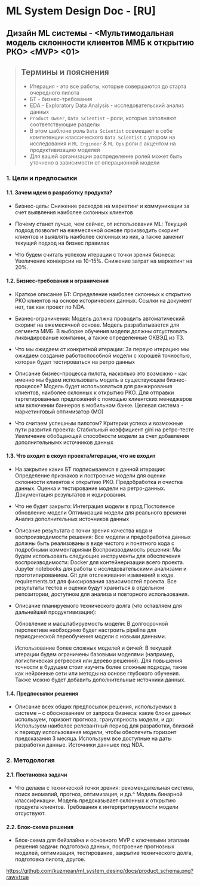 # ML System Design Doc - [RU]
## Дизайн ML системы - \<Мультимодальная модель склонности клиентов ММБ к открытию РКО\> \<MVP\> \<01\>
    
> ## Термины и пояснения
> - Итерация - это все работы, которые совершаются до старта очередного пилота  
> - БТ - бизнес-требования 
> - EDA - Exploratory Data Analysis - исследовательский анализ данных  
> - `Product Owner`,  `Data Scientist` - роли, которые заполняют соответствующие разделы 
> - В этом шаблоне роль `Data Scientist` совмещает в себе компетенции классического `Data Scientist` с упором на исследования и `ML Engineer` & `ML Ops` роли с акцентом на продуктивизацию моделей
> - Для вашей организации распределение ролей может быть уточнено в зависимости от операционной модели 

### 1. Цели и предпосылки 
#### 1.1. Зачем идем в разработку продукта?  

- Бизнес-цель: 
Снижение расходов на маркетинг и коммуникации за счет выявления наиболее склонных клиентов

- Почему станет лучше, чем сейчас, от использования ML: 
Текущий подход позволит на ежемесячной основе производить скоринг клиентов и выявлять наиболее склонных из них, а также заменит текущий подход на бизнес правилах

- Что будем считать успехом итерации с точки зрения бизнеса: 
    Увеличение конверсии на 10-15%.
    Снижение затрат на маркетинг на 20%.

#### 1.2. Бизнес-требования и ограничения  

- Краткое описание БТ:
Определение наиболее склонных к открытию РКО клиентов на основе исторических данных.
Ссылки на документ нет, так как проект по NDA.

- Бизнес-ограничения:
    Модель должна проводить автоматический скоринг на ежемесячной основе.
    Модель разрабатывается для сегмента ММБ.
    В выборке обучения модели должны отсуствовать ликвидированые компании, а также определенные ОКВЭД из ТЗ.

- Что мы ожидаем от конкретной итерации:
    За первую итерацию мы ожидаем создание работоспособной модели с хорошей точностью, которая будет тестироваться на ретро данных

- Описание бизнес-процесса пилота, насколько это возможно - как именно мы будем использовать модель в существующем бизнес-процессе?
    Модель будет использоваться для ранжирования клиентов, наиболее склонных к открытию РКО. Для отправки таргетированных предложений с помощью клиентских менеджеров или включении баннеров в мобильном банке. Целевая система - маркетинговый оптимизатор (МО)

- Что считаем успешным пилотом? Критерии успеха и возможные пути развития проекта: 
    Стабильный коэффициент gini на ретро-тесте
    Увеличение обобщающей способности модели за счет добавления дополнительнымх источников данных

#### 1.3. Что входит в скоуп проекта/итерации, что не входит   

- На закрытие каких БТ подписываемся в данной итерации:
    Определение признаков и построение модели для оценки склонности клиентов к открытию РКО.
    Предобработка и очистка данных.
    Оценка и тестирование модели на ретро-данных.
    Документация результатов и кодирования.

- Что не будет закрыто:
    Интеграция модели в прод
    Постоянное обновление модели
    Оптимизация модели для реального времени
    Анализ дополнительных источников данных

- Описание результата с точки зрения качества кода и воспроизводимости решения:
    Все модели и предобработка данных должны быть реализованы в виде чистого и понятного кода с подробными комментариями
    Воспроизводимость решения:
    Мы будем использовать следующие инструменты для обеспечения воспроизводимости:
        Docker для контейнеризации всего проекта.
        Jupyter notebooks для работы с исследовательскими анализами и прототипированием.
        Git для отслеживания изменений в коде.
        requirements.txt для фиксирования зависимостей проекта.
        Все результаты тестов и оценки будут храниться в отдельном репозитории, доступном для анализа и повторного использования.

- Описание планируемого технического долга (что оставляем для дальнейшей продуктивизации):

    Обновление и масштабируемость модели:
    В долгосрочной перспективе необходимо будет настроить pipeline для периодической переобучения модели с новыми данными. 

    Использование более сложных моделей и фичей:
    В текущей итерации будем ограничены базовыми моделями (например, логистическая регрессия или дерево решений). Для повышения точности в будущем стоит изучить более сложные подходы, такие как нейронные сети или методы на основе глубокого обучения. Также можно будет добавить дополнительные источники данных.

#### 1.4. Предпосылки решения  

- Описание всех общих предпосылок решения, используемых в системе – с обоснованием от запроса бизнеса: какие блоки данных используем, горизонт прогноза, гранулярность модели, и др:
    Используем наиболее релевантный период для разработки, близкий к периоду использования модели, чтобы обеспечить горизонт предсказания 3 месяца.
    Используем все доступные на даты разработки данные.
    Источники данныех под NDA.

### 2. Методология    

#### 2.1. Постановка задачи  

- Что делаем с технической точки зрения: рекомендательная система, поиск аномалий, прогноз, оптимизация, и др.^
    Модель бинарной классификации. Модель предсказывает склонных к открытию продукта клиентов.
    Требования к интерпритируемости модели отсуствуют. 

#### 2.2. Блок-схема решения  

- Блок-схема для бейзлайна и основного MVP с ключевыми этапами решения задачи: подготовка данных, построение прогнозных моделей, оптимизация, тестирование, закрытие технического долга, подготовка пилота, другое.

https://github.com/kuzmean/ml_system_desing/docs/product_schema.png?raw=true
  


